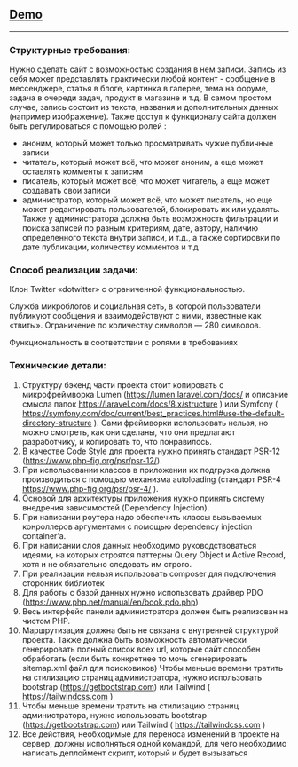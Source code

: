 
## [Demo](http://45.147.178.246/)

***

### Структурные требования:
Нужно сделать сайт с возможностью создания в нем записи. Запись из себя может представлять практически любой контент - сообщение в мессенджере, статья в блоге, картинка в галерее, тема на форуме, задача в очереди задач, продукт в магазине и т.д. В самом простом случае, запись состоит из текста, названия и дополнительных данных (например изображение). Также доступ к функционалу сайта должен быть регулироваться с помощью ролей :
- аноним, который может только просматривать чужие публичные записи
- читатель, который может всё, что может аноним, а еще может оставлять комменты к записям
- писатель, который может всё, что может читатель, а еще может создавать свои записи
- администратор, который может всё, что может писатель, но еще может редактировать пользователей, блокировать их или удалять.
Также у администратора должна быть возможность фильтрации и поиска записей по разным критериям, дате, автору, наличию определенного текста внутри записи, и т.д., а также сортировки по дате публикации, количеству комментов и т.д

### Способ реализации задачи:

Клон Twitter «dotwitter» с ограниченной функциональностью.

Служба микроблогов и социальная сеть, в которой пользователи публикуют сообщения и взаимодействуют с ними, известные как «твиты». Ограничение по количеству символов — 280 символов.

Функциональность в соответствии с ролями в требованиях

### Технические детали:
1. Структуру бэкенд части проекта стоит копировать с микрофреймворка Lumen (https://lumen.laravel.com/docs/ и описание смысла папок https://laravel.com/docs/8.x/structure ) или Symfony ( https://symfony.com/doc/current/best_practices.html#use-the-default-directory-structure ). Сами фреймворки использовать нельзя, но можно смотреть, как они сделаны, что они предлагают разработчику, и копировать то, что понравилось.
2. В качестве Code Style для проекта нужно принять стандарт PSR-12 (https://www.php-fig.org/psr/psr-12/). 
3. При использовании классов в приложении их подгрузка должна производиться с помощью механизма autoloading (стандарт PSR-4 https://www.php-fig.org/psr/psr-4/ ). 
4. Основой для архитектуры приложения нужно принять систему внедрения зависимостей (Dependency Injection).
5. При написании роутера надо обеспечить классы вызываемых конроллеров аргументами с помощью dependency injection container’а.
6. При написании слоя данных необходимо руководствоваться идеями, на которых строятся паттерны Query Object и Active Record, хотя и не обязательно следовать им строго. 
7. При реализации нельзя использовать composer для подключения сторонних библиотек 
8. Для работы с базой данных нужно использовать драйвер PDO (https://www.php.net/manual/en/book.pdo.php)
9. Весь интерфейс панели администратора должен быть реализован на чистом PHP.
10. Маршрутизация должна быть не связана с внутренней структурой проекта. Также должна быть возможность автоматически генерировать полный список всех url, которые сайт способен обработать (если быть конкретнее то мочь сгенерировать sitemap.xml файл для поисковиков)
Чтобы меньше времени тратить на стилизацию страниц администратора, нужно использовать bootstrap (https://getbootstrap.com) или Tailwind ( https://tailwindcss.com )
11. Чтобы меньше времени тратить на стилизацию страниц администратора, нужно использовать bootstrap (https://getbootstrap.com) или Tailwind ( https://tailwindcss.com )
12. Все действия, необходимые для переноса изменений в проекте на сервер, должны исполняться одной командой, для чего необходимо написать деплоймент скрипт, который и будет вызываться

